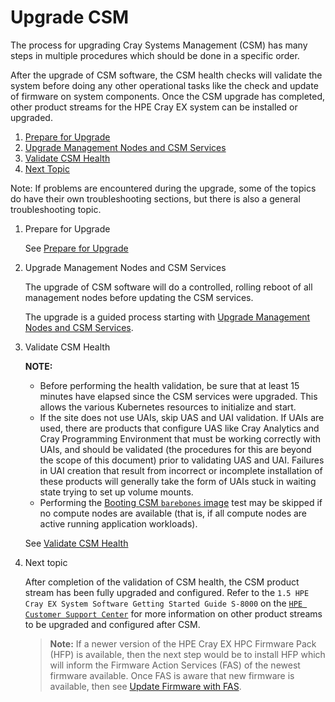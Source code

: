 # Upgrade CSM

The process for upgrading Cray Systems Management (CSM) has many steps in multiple procedures which should be done in a specific order.

After the upgrade of CSM software, the CSM health checks will validate the system before doing any other operational
tasks like the check and update of firmware on system components. Once the CSM upgrade has completed, other
product streams for the HPE Cray EX system can be installed or upgraded.

1. [Prepare for Upgrade](#prepare_for_upgrade)
1. [Upgrade Management Nodes and CSM Services](#upgrade_management_nodes_csm_services)
1. [Validate CSM Health](#validate_csm_health)
1. [Next Topic](#next_topic)

Note: If problems are encountered during the upgrade, some of the topics do have their own troubleshooting
sections, but there is also a general troubleshooting topic.

1. <a name="prepare_for_upgrade"></a>Prepare for Upgrade

    See [Prepare for Upgrade](prepare_for_upgrade.md)

1. <a name="upgrade_management_nodes_csm_services"></a>Upgrade Management Nodes and CSM Services

    The upgrade of CSM software will do a controlled, rolling reboot of all management nodes before updating the CSM services.

    The upgrade is a guided process starting with [Upgrade Management Nodes and CSM Services](1.2/README.md).

1. <a name="validate_csm_health"></a>Validate CSM Health

     **NOTE:**

     * Before performing the health validation, be sure that at least 15 minutes have elapsed
       since the CSM services were upgraded. This allows the various Kubernetes resources to
       initialize and start.
     * If the site does not use UAIs, skip UAS and UAI validation. If UAIs are used, there are
       products that configure UAS like Cray Analytics and Cray Programming Environment that
       must be working correctly with UAIs, and should be validated (the procedures for this are
       beyond the scope of this document) prior to validating UAS and UAI. Failures in UAI creation that result
       from incorrect or incomplete installation of these products will generally take the form of UAIs stuck in
       waiting state trying to set up volume mounts.
     * Performing the [Booting CSM `barebones` image](../operations/validate_csm_health.md#booting-csm-barebones-image) test may be skipped if no compute nodes are available
       (that is, if all compute nodes are active running application workloads).

     See [Validate CSM Health](../operations/validate_csm_health.md)

1. <a name="next_topic"></a>Next topic

    After completion of the validation of CSM health, the CSM product stream has been fully upgraded and
    configured. Refer to the `1.5 HPE Cray EX System Software Getting Started Guide S-8000`
    on the [`HPE Customer Support Center`](https://www.hpe.com/support/ex-gsg)
    for more information on other product streams to be upgraded and configured after CSM.

    > **Note:** If a newer version of the HPE Cray EX HPC Firmware Pack (HFP) is available, then the next step
    would be to install HFP which will inform the Firmware Action Services (FAS) of the newest firmware
    available. Once FAS is aware that new firmware is available, then see
    [Update Firmware with FAS](../operations/firmware/Update_Firmware_with_FAS.md).
